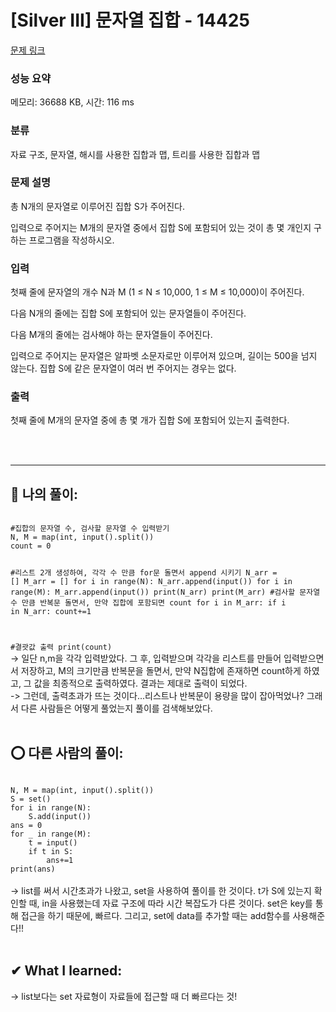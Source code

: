 # [Silver III] 문자열 집합 - 14425 

[문제 링크](https://www.acmicpc.net/problem/14425) 

### 성능 요약

메모리: 36688 KB, 시간: 116 ms

### 분류

자료 구조, 문자열, 해시를 사용한 집합과 맵, 트리를 사용한 집합과 맵

### 문제 설명

<p>총 N개의 문자열로 이루어진 집합 S가 주어진다.</p>

<p>입력으로 주어지는 M개의 문자열 중에서 집합 S에 포함되어 있는 것이 총 몇 개인지 구하는 프로그램을 작성하시오.</p>

### 입력 

 <p>첫째 줄에 문자열의 개수 N과 M (1 ≤ N ≤ 10,000, 1 ≤ M ≤ 10,000)이 주어진다. </p>

<p>다음 N개의 줄에는 집합 S에 포함되어 있는 문자열들이 주어진다.</p>

<p>다음 M개의 줄에는 검사해야 하는 문자열들이 주어진다.</p>

<p>입력으로 주어지는 문자열은 알파벳 소문자로만 이루어져 있으며, 길이는 500을 넘지 않는다. 집합 S에 같은 문자열이 여러 번 주어지는 경우는 없다.</p>

### 출력 

 <p>첫째 줄에 M개의 문자열 중에 총 몇 개가 집합 S에 포함되어 있는지 출력한다.</p> <br><br>
 
 <hr>
 
## 👑 나의 풀이: <br>
<code>
#집합의 문자열 수, 검사할 문자열 수 입력받기
N, M = map(int, input().split())
count = 0

#리스트 2개 생성하여, 각각 수 만큼 for문 돌면서 append 시키기
N_arr = []
M_arr = []
for i in range(N):
  N_arr.append(input())
for i in range(M):
  M_arr.append(input())
print(N_arr)
print(M_arr)
#검사할 문자열 수 만큼 반복문 돌면서, 만약 집합에 포함되면 count
for i in M_arr:
  if i in N_arr:
    count+=1

#결괏값 출력
print(count)
</code><br>
-> 일단 n,m을 각각 입력받았다. 그 후, 입력받으며 각각을 리스트를 만들어 입력받으면서 저장하고, M의 크기만큼 반복문을 돌면서, 만약 N집합에 존재하면 count하게 하였고, 그 값을 최종적으로 출력하였다. 결과는 제대로 출력이 되었다. <br>
-> 그런데, 출력초과가 뜨는 것이다...리스트나 반복문이 용량을 많이 잡아먹었나? 그래서 다른 사람들은 어떻게 풀었는지 풀이를 검색해보았다. <br><br>

## ⭕ 다른 사람의 풀이: <br>
<code>
N, M = map(int, input().split())
S = set()
for i in range(N):
    S.add(input())
ans = 0
for _ in range(M):
    t = input()
    if t in S:
        ans+=1
print(ans)
</code><br>
-> list를 써서 시간초과가 나왔고, set을 사용하여 풀이를 한 것이다. t가 S에 있는지 확인할 때, in을 사용했는데 자료 구조에 따라 시간 복잡도가 다른 것이다. set은 key를 통해 접근을 하기 때문에, 빠르다. 그리고, set에 data를 추가할 때는 add함수를 사용해준다!! <br><br>

## ✔ What I learned: <br> 
-> list보다는 set 자료형이 자료들에 접근할 때 더 빠르다는 것! <br><br>
